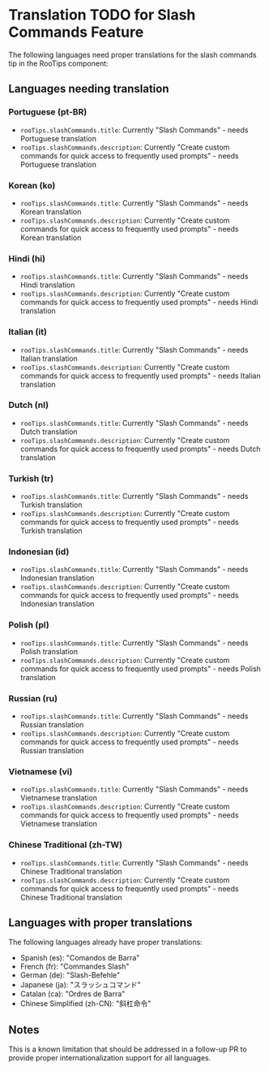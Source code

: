 # Translation TODO for Slash Commands Feature

The following languages need proper translations for the slash commands tip in the RooTips component:

## Languages needing translation

### Portuguese (pt-BR)

- `rooTips.slashCommands.title`: Currently "Slash Commands" - needs Portuguese translation
- `rooTips.slashCommands.description`: Currently "Create custom commands for quick access to frequently used prompts" - needs Portuguese translation

### Korean (ko)

- `rooTips.slashCommands.title`: Currently "Slash Commands" - needs Korean translation
- `rooTips.slashCommands.description`: Currently "Create custom commands for quick access to frequently used prompts" - needs Korean translation

### Hindi (hi)

- `rooTips.slashCommands.title`: Currently "Slash Commands" - needs Hindi translation
- `rooTips.slashCommands.description`: Currently "Create custom commands for quick access to frequently used prompts" - needs Hindi translation

### Italian (it)

- `rooTips.slashCommands.title`: Currently "Slash Commands" - needs Italian translation
- `rooTips.slashCommands.description`: Currently "Create custom commands for quick access to frequently used prompts" - needs Italian translation

### Dutch (nl)

- `rooTips.slashCommands.title`: Currently "Slash Commands" - needs Dutch translation
- `rooTips.slashCommands.description`: Currently "Create custom commands for quick access to frequently used prompts" - needs Dutch translation

### Turkish (tr)

- `rooTips.slashCommands.title`: Currently "Slash Commands" - needs Turkish translation
- `rooTips.slashCommands.description`: Currently "Create custom commands for quick access to frequently used prompts" - needs Turkish translation

### Indonesian (id)

- `rooTips.slashCommands.title`: Currently "Slash Commands" - needs Indonesian translation
- `rooTips.slashCommands.description`: Currently "Create custom commands for quick access to frequently used prompts" - needs Indonesian translation

### Polish (pl)

- `rooTips.slashCommands.title`: Currently "Slash Commands" - needs Polish translation
- `rooTips.slashCommands.description`: Currently "Create custom commands for quick access to frequently used prompts" - needs Polish translation

### Russian (ru)

- `rooTips.slashCommands.title`: Currently "Slash Commands" - needs Russian translation
- `rooTips.slashCommands.description`: Currently "Create custom commands for quick access to frequently used prompts" - needs Russian translation

### Vietnamese (vi)

- `rooTips.slashCommands.title`: Currently "Slash Commands" - needs Vietnamese translation
- `rooTips.slashCommands.description`: Currently "Create custom commands for quick access to frequently used prompts" - needs Vietnamese translation

### Chinese Traditional (zh-TW)

- `rooTips.slashCommands.title`: Currently "Slash Commands" - needs Chinese Traditional translation
- `rooTips.slashCommands.description`: Currently "Create custom commands for quick access to frequently used prompts" - needs Chinese Traditional translation

## Languages with proper translations

The following languages already have proper translations:

- Spanish (es): "Comandos de Barra"
- French (fr): "Commandes Slash"
- German (de): "Slash-Befehle"
- Japanese (ja): "スラッシュコマンド"
- Catalan (ca): "Ordres de Barra"
- Chinese Simplified (zh-CN): "斜杠命令"

## Notes

This is a known limitation that should be addressed in a follow-up PR to provide proper internationalization support for all languages.
